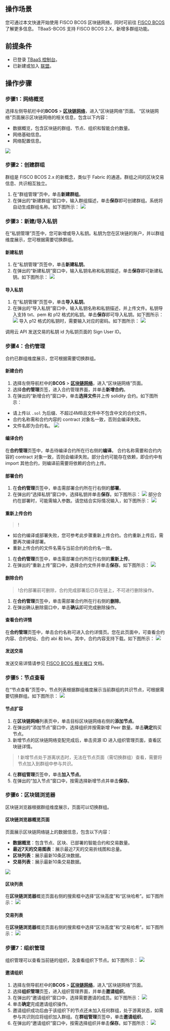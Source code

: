 ## 操作场景
您可通过本文快速开始使用 FISCO BCOS 区块链网络，同时可前往 [FISCO BCOS](https://cloud.tencent.com/document/product/663/38491) 了解更多信息。
TBaaS-BCOS 支持 FISCO BCOS 2.X，新增多群组功能。

## 前提条件
- 已登录 [TBaaS 控制台](https://console.cloud.tencent.com/tbaas)。
- 已新建或加入 [联盟](https://cloud.tencent.com/document/product/663/38470)。


## 操作步骤
### 步骤1：网络概览
选择左侧导航栏中的**BCOS** > **[区块链网络](https://console.cloud.tencent.com/tbaas/bcos/deploy)**，进入“区块链网络”页面。
“区块链网络”页面展示区块链网络的相关信息，包含以下内容：
- 数据概览，包含区块链的群组、节点、组织和智能合约数量。
- 网络基础信息。
- 网络配置信息。

![](https://main.qcloudimg.com/raw/f3941c121f2151e2ea0c305e5331e6ac.png)

### 步骤2：创建群组
群组是 FISCO BCOS 2.x 的新概念，类似于 Fabric 的通道。群组之间的区块交易信息、共识相互独立。
1. 在“群组管理”页中，单击**新建群组**。
2. 在弹出的“新建群组”窗口中，输入群组描述，单击**保存**即可创建群组。系统将自动生成群组名称。如下图所示： 
![](https://main.qcloudimg.com/raw/b66134f74aa4416ad7278a24eb49c634.png)

### 步骤3：新建/导入私钥
在“私钥管理”页签中，您可新增或导入私钥。私钥为您在区块链的账户，并以群组维度展示，您可根据需要切换群组。
#### 新建私钥
1. 在“私钥管理”页签中，单击**新建私钥**。
2. 在弹出的“新建私钥”窗口中，输入私钥名称和私钥描述，单击**保存**即可新建私钥。如下图所示： 
![](https://main.qcloudimg.com/raw/51c0c8f3939d6ee7996b59ae0344b5b7.png)

#### 导入私钥
1. 在“私钥管理”页签中，单击**导入私钥**。
2. 在弹出的“导入私钥”窗口中，输入私钥名称和私钥描述，并上传文件。私钥导入支持 txt、pem 和 p12 格式的私钥。单击**保存**即可导入私钥。如下图所示： 
![](https://main.qcloudimg.com/raw/4de24529ebbd679b811b1b744932792b.png)
导入 p12 格式的私钥时，需要输入对应的密码。如下图所示： 
![](https://main.qcloudimg.com/raw/09b5889890162a82dbb5774e6a027e75.png)
<dx-alert infotype="notice" title="">
调用云 API 发送交易的私钥 id 为私钥页面的 Sign User ID。
</dx-alert>

### 步骤4：合约管理
合约已群组维度展示，您可根据需要切换群组。
#### 新建合约
1. 选择左侧导航栏中的**BCOS** > **[区块链网络](https://console.cloud.tencent.com/tbaas/bcos/deploy)**，进入“区块链网络”页面。
2. 选择**合约管理**页签，进入合约管理界面，并单击**新增合约**。
3. 在弹出的“新增合约”窗口中，单击**选择文件**并上传 solidity 合约。如下图所示： 
   <dx-alert infotype="notice" title="">
- 请上传以 `.sol` 为后缀、不超过4MB且文件中不包含中文的合约文件。
- 合约名称需和合约内容的 contract 对象名一致，否则会编译失败。
- 文件名即为合约名。
  </dx-alert>
  <img src="https://main.qcloudimg.com/raw/13cf6112cec1a7a90bdd07bc4fabaa56.png"/>


#### 编译合约
在**合约管理**页签中，单击待编译合约所在行右侧的**编译**。
<dx-alert infotype="notice" title="">
合约名称需要和合约内容的 contract 对象一致，否则会编译失败。部分合约可能存在依赖，即合约中有 import 其他合约，则编译前需要将依赖的合约上传。
</dx-alert>



#### 部署合约
1. 在**合约管理**页签中，单击需部署合约所在行右侧的**部署**。
2. 在弹出的“选择私钥”窗口中，选择私钥并单击**保存**。如下图所示： 
   ![](https://main.qcloudimg.com/raw/c7dcf3be9f55542e5fba5c437145d1cb.png)
   部分合约在部署时，可能需输入参数。请您结合实际情况输入，如下图所示： 
   ![](https://main.qcloudimg.com/raw/7b44b9d9bae0789c926c5ea5354c4451.png)


#### 重新上传合约
>!
- 如合约编译或部署失败，您可参考此步骤重新上传合约。合约重新上传后，需要再次编译部署。
- 重新上传合约的文件名需与当前合约的合约名一致。
>

1. 在**合约管理**页签中，单击需部署合约所在行右侧的**重新上传**。
2. 在弹出的“重新上传”窗口中，选择合约文件并单击**保存**。如下图所示： 
   ![](https://main.qcloudimg.com/raw/7503252a8e3a63b8e41e9de43352ba35.png)

#### 删除合约
>!合约部署前可删除，合约完成部署后已存在链上，不可进行删除操作。

1. 在**合约管理**页签中，单击需部署合约所在行右侧的**删除**。
2. 在弹出确认删除窗口中，单击**确认**即可完成删除操作。

#### 查看合约详情
在**合约管理**页签中，单击合约名称可进入合约详情页。您在此页面中，可查看合约内容、合约地址、合约 abi 和 bin。其中，合约内容支持下载。如下图所示： 
![](https://main.qcloudimg.com/raw/6b6b40e95e6c0371834826319fc7798f.png)

#### 发送交易

发送交易详情请参见 [FISCO BCOS 相关接口](https://cloud.tencent.com/document/product/663/38527) 文档。


### 步骤5：节点查看
在“节点查看”页签中，节点列表根据群组维度展示当前群组的共识节点，可根据需要切换群组。如下图所示： 
![](https://main.qcloudimg.com/raw/b8f20f8ee2a2c3c707c3a83acbac66eb.png)

#### 节点扩容
1. 在**区块链网络**列表页中，单击目标区块链网络右侧的**添加节点**。
2. 在弹出的“添加节点”窗口中，选择组织并按需新增 Peer 数量。单击**确定**购买节点。
3. 新增节点的区块链网络变配完成后，单击资源 ID 进入组织管理页面，查看区块链详情。
>! 新增节点处于游离状态时，无法在节点页面（需切换群组）查看，需要将节点加入到群组中参与共识。
4. 在**群组管理**页签中，单击**加入节点**。
5. 在弹出的“加入节点”窗口中，按需选择新增节点并单击**保存**。

### 步骤6：区块链浏览器
区块链浏览器根据群组维度展示，页面可以切换群组。

#### 区块链浏览器概览页面
页面展示区块链网络链上的数据信息，包含以下内容：
- **数据概览**：包含节点、区块、已部署的智能合约和交易数量。
- **最近7天的交易图表**：展示最近7天的交易折线图和总量。
- **区块列表**：展示最新10条区块数据。
- **交易列表**：展示最新10条交易数据。

![](https://main.qcloudimg.com/raw/9b869d6fca4ac74a9e3e40f46b5f5196.png)

#### 区块列表
在**区块链浏览器**概览页面右侧的搜索框中选择“区块高度”和“区块哈希”。如下图所示： 
![](https://main.qcloudimg.com/raw/22e9ece9ab384de3f5c0236d2dd9ce2e.png)

#### 交易列表
在**区块链浏览器**概览页面右侧的搜索框中选择“区块高度”和“交易哈希”。如下图所示： 
![](https://main.qcloudimg.com/raw/3fa27a374522dc935dadff99f3718890.png)


### 步骤7：组织管理
组织管理可以查看当前链的组织，及查看组织下节点。如下图所示： 
![](https://main.qcloudimg.com/raw/cbe21f20d495f269e50a82bd3b2be119.png)

#### 邀请组织
1. 选择左侧导航栏中的**BCOS** > **[区块链网络](https://console.cloud.tencent.com/tbaas/bcos/deploy)**，进入“区块链网络”页面。
2. 选择**组织管理**页签，进入组织管理界面，并单击**邀请组织**。
3. 在弹出的“邀请组织”窗口中，选择需要邀请的成员。如下图所示： 
![](https://main.qcloudimg.com/raw/c7617827e6f46468d8bd58e5cbc2f4d7.png)
4. 单击**确定**完成邀请组织操作。
5. 邀请组织成功后由于该组织下的节点还未加入任何群组，处于游离状态，如需参与共识则应将组织加入群组。在**群组管理**页签中，单击**邀请组织**。
6. 在弹出的“邀请组织”窗口中，按需选择组织并单击**保存**。如下图所示： 
![](https://main.qcloudimg.com/raw/e240dd6a1851c956b30af3937429cdc8.png)
